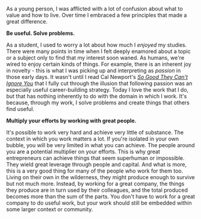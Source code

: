 As a young person, I was afflicted with a lot of confusion about what to value and how to live. Over time I embraced a few principles that made a great difference.

**Be useful. Solve problems.**

As a student, I used to worry a lot about how much I *enjoyed* my studies. There were many points in time when I felt deeply enamored about a topic or a subject only to find that my interest soon waned. As humans, we're wired to enjoy certain kinds of things. For example, there is an inherent joy in novelty - this is what I was picking up and interpreting as *passion* in those early days. It wasn't until I read Cal Newport's [*So Good They Can't Ignore You*](https://www.amazon.com/gp/product/1455509124/) that I fully cut through the illusion that following passion was an especially useful career-building strategy. Today I love the work that I do, but that has nothing inherently to do with the domain in which I work. It's because, through my work, I solve problems and create things that others find useful.

**Multiply your efforts by working with great people.**

It's possible to work very hard and achieve very little of substance. The context in which you work matters a lot. If you're isolated in your own bubble, you will be very limited in what you can achieve. The people around you are a potential multiplier on your efforts. This is why great entrepreneurs can achieve things that seem superhuman or impossible. They wield great leverage through people and capital. And what is more, this is a very good thing for many of the people who work for them too. Living on their own in the wilderness, they might produce enough to survive but not much more. Instead, by working for a great company, the things they produce are in turn used by their colleagues, and the total produced becomes more than the sum of the parts. You don't have to work for a great company to do useful work, but your work should still be embedded within some larger context or community.
